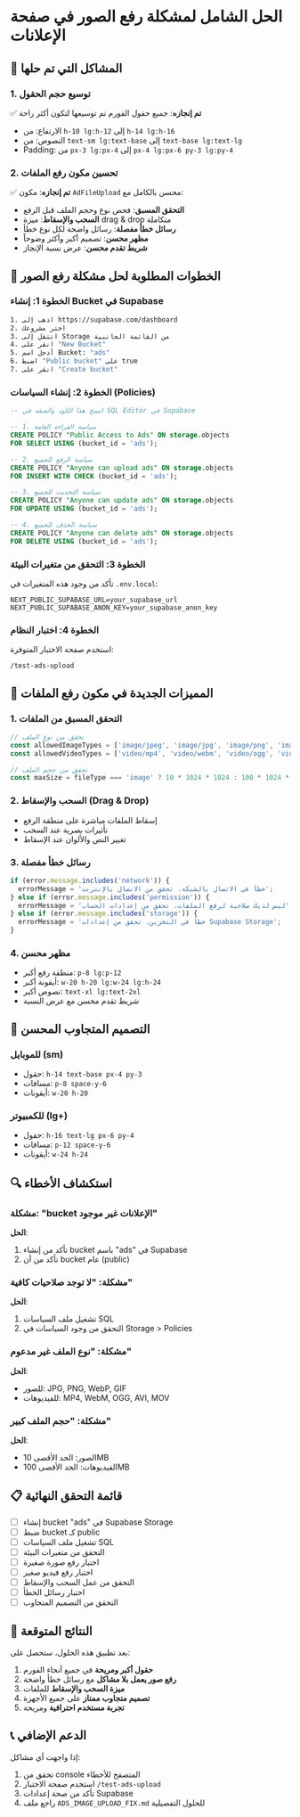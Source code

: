 # الحل الشامل لمشكلة رفع الصور في صفحة الإعلانات

## 🎯 المشاكل التي تم حلها

### 1. توسيع حجم الحقول
✅ **تم إنجازه**: جميع حقول الفورم تم توسيعها لتكون أكثر راحة
- الارتفاع: من `h-10 lg:h-12` إلى `h-14 lg:h-16`
- النصوص: من `text-sm lg:text-base` إلى `text-base lg:text-lg`  
- Padding: من `px-3 lg:px-4` إلى `px-4 lg:px-6 py-3 lg:py-4`

### 2. تحسين مكون رفع الملفات
✅ **تم إنجازه**: مكون `AdFileUpload` محسن بالكامل مع:
- **التحقق المسبق**: فحص نوع وحجم الملف قبل الرفع
- **السحب والإسقاط**: ميزة drag & drop متكاملة
- **رسائل خطأ مفصلة**: رسائل واضحة لكل نوع خطأ
- **مظهر محسن**: تصميم أكبر وأكثر وضوحاً
- **شريط تقدم محسن**: عرض نسبة الإنجاز

## 🔧 الخطوات المطلوبة لحل مشكلة رفع الصور

### الخطوة 1: إنشاء Bucket في Supabase
```bash
1. اذهب إلى https://supabase.com/dashboard
2. اختر مشروعك
3. انتقل إلى Storage من القائمة الجانبية
4. انقر على "New Bucket"
5. أدخل اسم Bucket: "ads"
6. اضبط "Public bucket" على true
7. انقر على "Create bucket"
```

### الخطوة 2: إنشاء السياسات (Policies)
```sql
-- انسخ هذا الكود والصقه في SQL Editor في Supabase

-- 1. سياسة القراءة العامة
CREATE POLICY "Public Access to Ads" ON storage.objects
FOR SELECT USING (bucket_id = 'ads');

-- 2. سياسة الرفع للجميع
CREATE POLICY "Anyone can upload ads" ON storage.objects
FOR INSERT WITH CHECK (bucket_id = 'ads');

-- 3. سياسة التحديث للجميع
CREATE POLICY "Anyone can update ads" ON storage.objects
FOR UPDATE USING (bucket_id = 'ads');

-- 4. سياسة الحذف للجميع
CREATE POLICY "Anyone can delete ads" ON storage.objects
FOR DELETE USING (bucket_id = 'ads');
```

### الخطوة 3: التحقق من متغيرات البيئة
تأكد من وجود هذه المتغيرات في `.env.local`:
```env
NEXT_PUBLIC_SUPABASE_URL=your_supabase_url
NEXT_PUBLIC_SUPABASE_ANON_KEY=your_supabase_anon_key
```

### الخطوة 4: اختبار النظام
استخدم صفحة الاختبار المتوفرة:
```
/test-ads-upload
```

## 🚀 المميزات الجديدة في مكون رفع الملفات

### 1. التحقق المسبق من الملفات
```typescript
// تحقق من نوع الملف
const allowedImageTypes = ['image/jpeg', 'image/jpg', 'image/png', 'image/webp', 'image/gif'];
const allowedVideoTypes = ['video/mp4', 'video/webm', 'video/ogg', 'video/avi', 'video/mov'];

// تحقق من حجم الملف
const maxSize = fileType === 'image' ? 10 * 1024 * 1024 : 100 * 1024 * 1024;
```

### 2. السحب والإسقاط (Drag & Drop)
- إسقاط الملفات مباشرة على منطقة الرفع
- تأثيرات بصرية عند السحب
- تغيير النص والألوان عند الإسقاط

### 3. رسائل خطأ مفصلة
```typescript
if (error.message.includes('network')) {
  errorMessage = 'خطأ في الاتصال بالشبكة. تحقق من الاتصال بالإنترنت';
} else if (error.message.includes('permission')) {
  errorMessage = 'ليس لديك صلاحية لرفع الملفات. تحقق من إعدادات الحساب';
} else if (error.message.includes('storage')) {
  errorMessage = 'خطأ في التخزين. تحقق من إعدادات Supabase Storage';
}
```

### 4. مظهر محسن
- منطقة رفع أكبر: `p-8 lg:p-12`
- أيقونة أكبر: `w-20 h-20 lg:w-24 lg:h-24`
- نصوص أكبر: `text-xl lg:text-2xl`
- شريط تقدم محسن مع عرض النسبة

## 📱 التصميم المتجاوب المحسن

### للموبايل (sm)
- حقول: `h-14 text-base px-4 py-3`
- مسافات: `p-8 space-y-6`
- أيقونات: `w-20 h-20`

### للكمبيوتر (lg+)
- حقول: `h-16 text-lg px-6 py-4`
- مسافات: `p-12 space-y-6`
- أيقونات: `w-24 h-24`

## 🔍 استكشاف الأخطاء

### مشكلة: "bucket الإعلانات غير موجود"
**الحل**: 
1. تأكد من إنشاء bucket باسم "ads" في Supabase
2. تأكد من أن bucket عام (public)

### مشكلة: "لا توجد صلاحيات كافية"
**الحل**:
1. تشغيل ملف السياسات SQL
2. التحقق من وجود السياسات في Storage > Policies

### مشكلة: "نوع الملف غير مدعوم"
**الحل**:
- للصور: JPG, PNG, WebP, GIF
- للفيديوهات: MP4, WebM, OGG, AVI, MOV

### مشكلة: "حجم الملف كبير"
**الحل**:
- الصور: الحد الأقصى 10MB
- الفيديوهات: الحد الأقصى 100MB

## 📋 قائمة التحقق النهائية

- [ ] إنشاء bucket "ads" في Supabase Storage
- [ ] ضبط bucket كـ public
- [ ] تشغيل ملف السياسات SQL
- [ ] التحقق من متغيرات البيئة
- [ ] اختبار رفع صورة صغيرة
- [ ] اختبار رفع فيديو صغير
- [ ] التحقق من عمل السحب والإسقاط
- [ ] اختبار رسائل الخطأ
- [ ] التحقق من التصميم المتجاوب

## 🎉 النتائج المتوقعة

بعد تطبيق هذه الحلول، ستحصل على:

1. **حقول أكبر ومريحة** في جميع أنحاء الفورم
2. **رفع صور يعمل بلا مشاكل** مع رسائل خطأ واضحة
3. **ميزة السحب والإسقاط** للملفات
4. **تصميم متجاوب ممتاز** على جميع الأجهزة
5. **تجربة مستخدم احترافية** ومريحة

## 📞 الدعم الإضافي

إذا واجهت أي مشاكل:
1. تحقق من console المتصفح للأخطاء
2. استخدم صفحة الاختبار `/test-ads-upload`
3. تأكد من صحة إعدادات Supabase
4. راجع ملف `ADS_IMAGE_UPLOAD_FIX.md` للحلول التفصيلية


